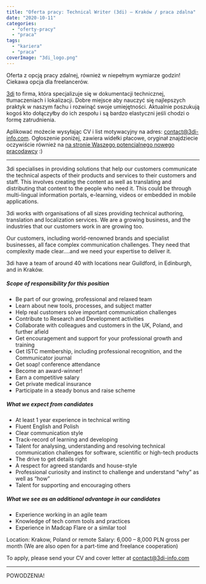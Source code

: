 ```yaml
---
title: "Oferta pracy: Technical Writer (3di) – Kraków / praca zdalna"
date: "2020-10-11"
categories:
  - "oferty-pracy"
  - "praca"
tags:
  - "kariera"
  - "praca"
coverImage: "3di_logo.png"
---
```


Oferta z opcją pracy zdalnej, również w niepełnym wymiarze godzin! Ciekawa opcja dla freelancerów.

[3di](https://3di-info.com/) to firma, która specjalizuje się w dokumentacji technicznej, tłumaczeniach i lokalizacji. Dobre miejsce aby nauczyć się najlepszych praktyk w naszym fachu i rozwinąć swoje umiejętności. Aktualnie poszukują kogoś kto dołączyłby do ich zespołu i są bardzo elastyczni jeśli chodzi o formę zatrudnienia.

Aplikować możecie wysyłając CV i list motywacyjny na adres: [contact@3di-info.com](mailto:contact@3di-info.com). Ogłoszenie poniżej, zawiera widełki płacowe, oryginał znajdziecie oczywiście również na [na stronie Waszego potencjalnego nowego pracodawcy](https://3di-info.com/technical-writer-krakow/) :)

---

3di specialises in providing solutions that help our customers communicate the technical aspects of their products and services to their customers and staff. This involves creating the content as well as translating and distributing that content to the people who need it. This could be through multi-lingual information portals, e-learning, videos or embedded in mobile applications.

3di works with organisations of all sizes providing technical authoring, translation and localization services. We are a growing business, and the industries that our customers work in are growing too.

Our customers, including world-renowned brands and specialist businesses, all face complex communication challenges. They need that complexity made clear….and we need your expertise to deliver it.

3di have a team of around 40 with locations near Guildford, in Edinburgh, and in Kraków.

##### Scope of responsibility for this position

- Be part of our growing, professional and relaxed team
- Learn about new tools, processes, and subject matter
- Help real customers solve important communication challenges
- Contribute to Research and Development activities
- Collaborate with colleagues and customers in the UK, Poland, and further afield
- Get encouragement and support for your professional growth and training
- Get ISTC membership, including professional recognition, and the Communicator journal
- Get soap! conference attendance
- Become an award-winner!
- Earn a competitive salary
- Get private medical insurance
- Participate in a steady bonus and raise scheme

##### What we expect from candidates

- At least 1 year experience in technical writing
- Fluent English and Polish
- Clear communication style
- Track-record of learning and developing
- Talent for analysing, understanding and resolving technical communication challenges for software, scientific or high-tech products
- The drive to get details right
- A respect for agreed standards and house-style
- Professional curiosity and instinct to challenge and understand “why” as well as “how”
- Talent for supporting and encouraging others

##### What we see as an additional advantage in our candidates

- Experience working in an agile team
- Knowledge of tech comm tools and practices
- Experience in Madcap Flare or a similar tool

Location: Krakow, Poland or remote Salary: 6,000 – 8,000 PLN gross per month (We are also open for a part-time and freelance cooperation)

To apply, please send your CV and cover letter at [contact@3di-info.com](mailto:contact@3di-info.com)

---

POWODZENIA!
